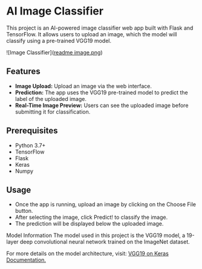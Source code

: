 # AI Image Classifier

This project is an AI-powered image classifier web app built with Flask and TensorFlow. It allows users to upload an image, which the model will classify using a pre-trained VGG19 model.

![Image Classifier]([readme image.png](https://github.com/RzayevNihat/Image-Classifier/blob/main/readme%20image.png))

## Features

- **Image Upload:** Upload an image via the web interface.
- **Prediction:** The app uses the VGG19 pre-trained model to predict the label of the uploaded image.
- **Real-Time Image Preview:** Users can see the uploaded image before submitting it for classification.

## Prerequisites

- Python 3.7+
- TensorFlow
- Flask
- Keras
- Numpy

## Usage
- Once the app is running, upload an image by clicking on the Choose File button.
- After selecting the image, click Predict! to classify the image.
- The prediction will be displayed below the uploaded image.

Model Information
The model used in this project is the VGG19 model, a 19-layer deep convolutional neural network trained on the ImageNet dataset.

For more details on the model architecture, visit: [VGG19 on Keras Documentation.](https://keras.io/api/applications/)
